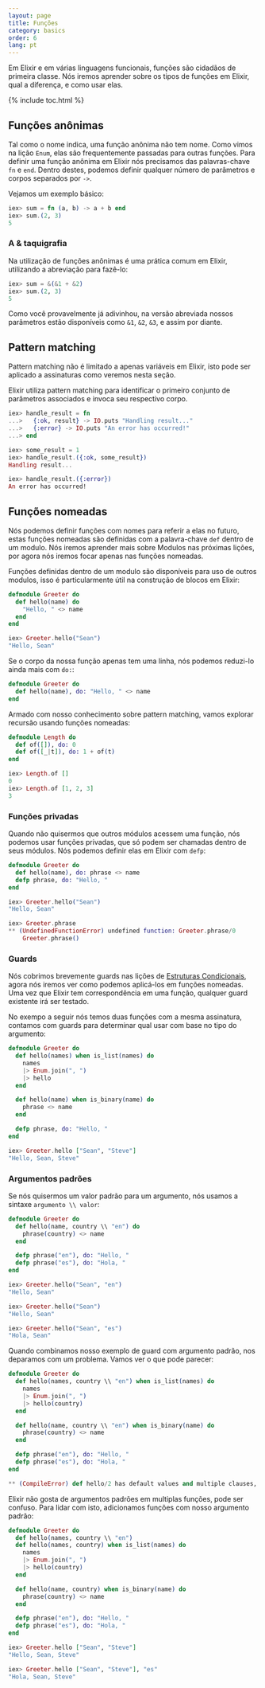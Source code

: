 ```yaml
---
layout: page
title: Funções
category: basics
order: 6
lang: pt
---
```


Em Elixir e em várias linguagens funcionais, funções são cidadãos de primeira classe. Nós iremos aprender sobre os tipos de funções em Elixir, qual a diferença, e como usar elas.

{% include toc.html %}

## Funções anônimas

Tal como o nome indica, uma função anônima não tem nome. Como vimos na lição `Enum`, elas são frequentemente passadas para outras funções. Para definir uma função anônima em Elixir nós precisamos das palavras-chave `fn` e `end`. Dentro destes, podemos definir qualquer número de parâmetros e corpos separados por `->`.

Vejamos um exemplo básico:

```elixir
iex> sum = fn (a, b) -> a + b end
iex> sum.(2, 3)
5
```

### A & taquigrafia

Na utilização de funções anônimas é uma prática comum em Elixir, utilizando a abreviação para fazê-lo:

```elixir
iex> sum = &(&1 + &2)
iex> sum.(2, 3)
5
```

Como você provavelmente já adivinhou, na versão abreviada nossos parâmetros estão disponíveis como `&1`, `&2`, `&3`, e assim por diante.

## Pattern matching

Pattern matching não é limitado a apenas variáveis em Elixir, isto pode ser aplicado a assinaturas como veremos nesta seção.

Elixir utiliza pattern matching para identificar o primeiro conjunto de parâmetros associados e invoca seu respectivo corpo.

```elixir
iex> handle_result = fn
...>   {:ok, result} -> IO.puts "Handling result..."
...>   {:error} -> IO.puts "An error has occurred!"
...> end

iex> some_result = 1
iex> handle_result.({:ok, some_result})
Handling result...

iex> handle_result.({:error})
An error has occurred!
```

## Funções nomeadas

Nós podemos definir funções com nomes para referir a elas no futuro, estas funções nomeadas são definidas com a palavra-chave `def` dentro de um modulo. Nós iremos aprender mais sobre Modulos nas próximas lições, por agora nós iremos focar apenas nas funções nomeadas.

Funções definidas dentro de um modulo são disponíveis para uso de outros modulos, isso é particularmente útil na construção de blocos em Elixir:

```elixir
defmodule Greeter do
  def hello(name) do
    "Hello, " <> name
  end
end

iex> Greeter.hello("Sean")
"Hello, Sean"
```
Se o corpo da nossa função apenas tem uma linha, nós podemos reduzi-lo ainda mais com `do:`:

```elixir
defmodule Greeter do
  def hello(name), do: "Hello, " <> name
end
```

Armado com nosso conhecimento sobre pattern matching, vamos explorar recursão usando funções nomeadas:

```elixir
defmodule Length do
  def of([]), do: 0
  def of([_|t]), do: 1 + of(t)
end

iex> Length.of []
0
iex> Length.of [1, 2, 3]
3
```

### Funções privadas

Quando não quisermos que outros módulos acessem uma função, nós podemos usar funções privadas, que só podem ser chamadas dentro de seus módulos. Nós podemos definir elas em Elixir com `defp`:

```elixir
defmodule Greeter do
  def hello(name), do: phrase <> name
  defp phrase, do: "Hello, "
end

iex> Greeter.hello("Sean")
"Hello, Sean"

iex> Greeter.phrase
** (UndefinedFunctionError) undefined function: Greeter.phrase/0
    Greeter.phrase()
```

### Guards

Nós cobrimos brevemente guards nas lições de [Estruturas Condicionais](../control-structures), agora nós iremos ver como podemos aplicá-los em funções nomeadas. Uma vez que Elixir tem correspondência em uma função, qualquer guard existente irá ser testado.

No exempo a seguir nós temos duas funções com a mesma assinatura, contamos com guards para determinar qual usar com base no tipo do argumento:

```elixir
defmodule Greeter do
  def hello(names) when is_list(names) do
    names
    |> Enum.join(", ")
    |> hello
  end

  def hello(name) when is_binary(name) do
    phrase <> name
  end

  defp phrase, do: "Hello, "
end

iex> Greeter.hello ["Sean", "Steve"]
"Hello, Sean, Steve"
```

### Argumentos padrões

Se nós quisermos um valor padrão para um argumento, nós usamos a sintaxe `argumento \\ valor`:

```elixir
defmodule Greeter do
  def hello(name, country \\ "en") do
    phrase(country) <> name
  end

  defp phrase("en"), do: "Hello, "
  defp phrase("es"), do: "Hola, "
end

iex> Greeter.hello("Sean", "en")
"Hello, Sean"

iex> Greeter.hello("Sean")
"Hello, Sean"

iex> Greeter.hello("Sean", "es")
"Hola, Sean"
```

Quando combinamos nosso exemplo de guard com argumento padrão, nos deparamos com um problema. Vamos ver o que pode parecer:

```elixir
defmodule Greeter do
  def hello(names, country \\ "en") when is_list(names) do
    names
    |> Enum.join(", ")
    |> hello(country)
  end

  def hello(name, country \\ "en") when is_binary(name) do
    phrase(country) <> name
  end

  defp phrase("en"), do: "Hello, "
  defp phrase("es"), do: "Hola, "
end

** (CompileError) def hello/2 has default values and multiple clauses, define a function head with the defaults
```

Elixir não gosta de argumentos padrões em multiplas funções, pode ser confuso. Para lidar com isto, adicionamos funções com nosso argumento padrão:

```elixir
defmodule Greeter do
  def hello(names, country \\ "en")
  def hello(names, country) when is_list(names) do
    names
    |> Enum.join(", ")
    |> hello(country)
  end

  def hello(name, country) when is_binary(name) do
    phrase(country) <> name
  end

  defp phrase("en"), do: "Hello, "
  defp phrase("es"), do: "Hola, "
end

iex> Greeter.hello ["Sean", "Steve"]
"Hello, Sean, Steve"

iex> Greeter.hello ["Sean", "Steve"], "es"
"Hola, Sean, Steve"
```
